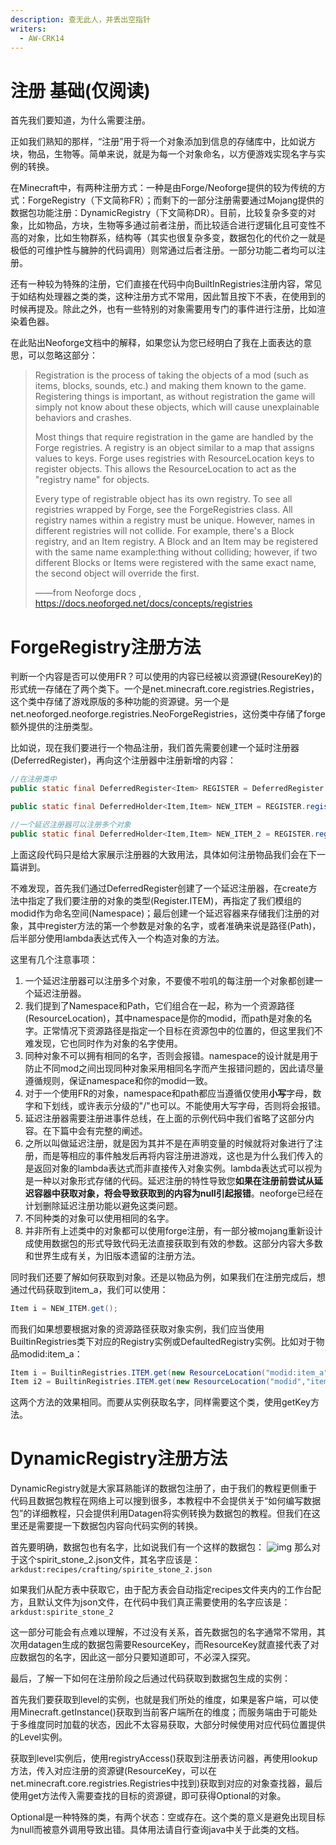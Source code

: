 ```yaml
---
description: 查无此人，并丢出空指针
writers:
  - AW-CRK14
---
```


# 注册 基础(仅阅读)

首先我们要知道，为什么需要注册。

正如我们熟知的那样，“注册”用于将一个对象添加到信息的存储库中，比如说方块，物品，生物等。简单来说，就是为每一个对象命名，以方便游戏实现名字与实例的转换。

在Minecraft中，有两种注册方式：一种是由Forge/Neoforge提供的较为传统的方式：ForgeRegistry（下文简称FR）；而剩下的一部分注册需要通过Mojang提供的数据包功能注册：DynamicRegistry（下文简称DR）。目前，比较复杂多变的对象，比如物品，方块，生物等多通过前者注册，而比较适合进行逻辑化且可变性不高的对象，比如生物群系，结构等（其实也很复杂多变，数据包化的代价之一就是极低的可维护性与臃肿的代码调用）则常通过后者注册。一部分功能二者均可以注册。

还有一种较为特殊的注册，它们直接在代码中向BuiltInRegistries注册内容，常见于如结构处理器之类的类，这种注册方式不常用，因此暂且按下不表，在使用到的时候再提及。除此之外，也有一些特别的对象需要用专门的事件进行注册，比如渲染着色器。

在此贴出Neoforge文档中的解释，如果您认为您已经明白了我在上面表达的意思，可以忽略这部分：
> Registration is the process of taking the objects of a mod (such as items, blocks, sounds, etc.) and making them known to the game. Registering things is important, as without registration the game will simply not know about these objects, which will cause unexplainable behaviors and crashes.
>
> Most things that require registration in the game are handled by the Forge registries. A registry is an object similar to a map that assigns values to keys. Forge uses registries with ResourceLocation keys to register objects. This allows the ResourceLocation to act as the "registry name" for objects.
>
> Every type of registrable object has its own registry. To see all registries wrapped by Forge, see the ForgeRegistries class. All registry names within a registry must be unique. However, names in different registries will not collide. For example, there's a Block registry, and an Item registry. A Block and an Item may be registered with the same name example:thing without colliding; however, if two different Blocks or Items were registered with the same exact name, the second object will override the first.
>
> ——from Neoforge docs , https://docs.neoforged.net/docs/concepts/registries

# ForgeRegistry注册方法
判断一个内容是否可以使用FR？可以使用的内容已经被以资源键(ResoureKey)的形式统一存储在了两个类下。一个是net.minecraft.core.registries.Registries，这个类中存储了游戏原版的多种功能的资源键。另一个是net.neoforged.neoforge.registries.NeoForgeRegistries，这份类中存储了forge额外提供的注册类型。

比如说，现在我们要进行一个物品注册，我们首先需要创建一个延时注册器(DeferredRegister)，再向这个注册器中注册新增的内容：

```java 
//在注册类中
public static final DeferredRegister<Item> REGISTER = DeferredRegister.create(Registry.ITEM,"modid");//modid可以修改为您的模组对应的modid

public static final DeferredHolder<Item,Item> NEW_ITEM = REGISTER.register("item_a",()-> new Item(new Item.Properties()));

//一个延迟注册器可以注册多个对象
public static final DeferredHolder<Item,Item> NEW_ITEM_2 = REGISTER.register("item_b",SomeItem::new);
```

上面这段代码只是给大家展示注册器的大致用法，具体如何注册物品我们会在下一篇讲到。

不难发现，首先我们通过DeferredRegister创建了一个延迟注册器，在create方法中指定了我们要注册的对象的类型(Register.ITEM)，再指定了我们模组的modid作为命名空间(Namespace)；最后创建一个延迟容器来存储我们注册的对象，其中register方法的第一个参数是对象的名字，或者准确来说是路径(Path)，后半部分使用lambda表达式传入一个构造对象的方法。

这里有几个注意事项：

1. 一个延迟注册器可以注册多个对象，不要傻不啦叽的每注册一个对象都创建一个延迟注册器。
2. 我们提到了Namespace和Path，它们组合在一起，称为一个资源路径(ResourceLocation)，其中namespace是你的modid，而path是对象的名字。正常情况下资源路径是指定一个目标在资源包中的位置的，但这里我们不难发现，它也同时作为对象的名字使用。
3. 同种对象不可以拥有相同的名字，否则会报错。namespace的设计就是用于防止不同mod之间出现同种对象采用相同名字而产生报错问题的，因此请尽量遵循规则，保证namespace和你的modid一致。
4. 对于一个使用FR的对象，namespace和path都应当遵循仅使用**小写**字母，数字和下划线，或许表示分级的"/"也可以。不能使用大写字母，否则将会报错。
5. 延迟注册器需要注册进事件总线，在上面的示例代码中我们省略了这部分内容。在下篇中会有完整的阐述。
6. 之所以叫做延迟注册，就是因为其并不是在声明变量的时候就将对象进行了注册，而是等相应的事件触发后再将内容注册进游戏，这也是为什么我们传入的是返回对象的lambda表达式而非直接传入对象实例。lambda表达式可以视为是一种以对象形式存储的代码。延迟注册的特性导致您**如果在注册前尝试从延迟容器中获取对象，将会导致获取到的内容为null引起报错**。neoforge已经在计划删除延迟注册功能以避免这类问题。
7. 不同种类的对象可以使用相同的名字。
8. 并非所有上述类中的对象都可以使用forge注册，有一部分被mojang重新设计成使用数据包的形式导致代码无法直接获取到有效的参数。这部分内容大多数和世界生成有关，为旧版本遗留的注册方法。

同时我们还要了解如何获取到对象。还是以物品为例，如果我们在注册完成后，想通过代码获取到item_a，我们可以使用：
```java
Item i = NEW_ITEM.get();
```
而我们如果想要根据对象的资源路径获取对象实例，我们应当使用BuiltinRegistries类下对应的Registry实例或DefaultedRegistry实例。比如对于物品modid:item_a：
```java
Item i = BuiltinRegistries.ITEM.get(new ResourceLocation("modid:item_a"));
Item i2 = BuiltinRegistries.ITEM.get(new ResourceLocation("modid","item_a"));
```
这两个方法的效果相同。而要从实例获取名字，同样需要这个类，使用getKey方法。

# DynamicRegistry注册方法

DynamicRegistry就是大家耳熟能详的数据包注册了，由于我们的教程更侧重于代码且数据包教程在网络上可以搜到很多，本教程中不会提供关于“如何编写数据包”的详细教程，只会提供利用Datagen将实例转换为数据包的教程。但我们在这里还是需要提一下数据包内容向代码实例的转换。

首先要明确，数据包也有名字，比如说我们有一个这样的数据包：
![img](/base/reg_image_1.png)
那么对于这个spirit_stone_2.json文件，其名字应该是：
```arkdust:recipes/crafting/spirite_stone_2.json```

如果我们从配方表中获取它，由于配方表会自动指定recipes文件夹内的工作台配方，且默认文件为json文件，在代码中我们真正需要使用的名字应该是：
```arkdust:spirite_stone_2```

这一部分可能会有点难以理解，不过没有关系，首先数据包的名字通常不常用，其次用datagen生成的数据包需要ResourceKey，而ResourceKey就直接代表了对应数据包的名字，因此这一部分只要知道即可，不必深入探究。

最后，了解一下如何在注册阶段之后通过代码获取到数据包生成的实例：

首先我们要获取到level的实例，也就是我们所处的维度，如果是客户端，可以使用Minecraft.getInstance()获取到当前客户端所在的维度；而服务端由于可能处于多维度同时加载的状态，因此不太容易获取，大部分时候使用对应代码位置提供的Level实例。

获取到level实例后，使用registryAccess()获取到注册表访问器，再使用lookup方法，传入对应注册的资源键(ResourceKey，可以在net.minecraft.core.registries.Registries中找到)获取到对应的对象查找器，最后使用get方法传入需要查找的目标的资源键，即可获得Optional的对象。

Optional是一种特殊的类，有两个状态：空或存在。这个类的意义是避免出现目标为null而被意外调用导致出错。具体用法请自行查询java中关于此类的文档。
